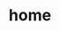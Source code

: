 ---
# Feel free to add content and custom Front Matter to this file.
# To modify the layout, see https://jekyllrb.com/docs/themes/#overriding-theme-defaults
layout: home_custom
title: home
---